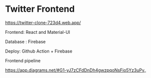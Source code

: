 # Twitter Frontend

https://twitter-clone-723d4.web.app/

Frontend: React and Material-UI

Database : Firebase

Deploy: Github Action + Firebase

Frontend pipeline 

https://app.diagrams.net/#G1-yJ7zCFdDnDh4gwzpqoNsFio5Yz3uPv_
